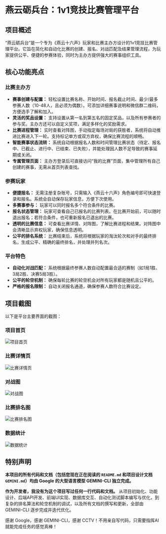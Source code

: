 # 燕云砺兵台：1v1竞技比赛管理平台

## 项目概述

“燕云砺兵台”是一个专为《燕云十六声》玩家和比赛主办方设计的1v1竞技比赛管理平台。它旨在简化和自动化比赛的创建、报名、对战匹配及结果管理流程，为玩家提供公平、便捷的参赛体验，同时为主办方提供强大的赛事组织工具。

## 核心功能亮点

### 比赛主办方

*   **赛事创建与配置：** 轻松设置比赛名称、开始时间、报名截止时间、最少/最多参赛人数（10-48人，且必须为偶数）。可添加详细赛事说明和微信群二维码，方便选手了解和加入。
*   **灵活的奖品设置：** 支持设置从第一名到第五名的固定奖品，以及所有参赛者的参与奖。主办方还可以自定义奖项，满足多样化的奖励需求。
*   **比赛进程管理：** 实时查看对阵图，手动指定每场对局的获胜者，系统将自动推进比赛进入下一轮。支持标记单方或双方弃权，确保比赛流程的顺畅。
*   **智能赛事状态流转：** 系统自动根据报名人数和时间管理比赛状态（待定、报名中、已截止、进行中、已结束、已失败），并能处理因人数不足导致的赛事延期或关闭。
*   **专属管理页面：** 主办方登录后可直接访问“我的比赛”页面，集中管理所有自己创建的赛事，无需从首页列表查找。

### 参赛玩家

*   **便捷报名：** 无需注册复杂账号，只需输入《燕云十六声》角色编号即可快速登录和报名。系统会自动保存玩家信息，方便下次使用。
*   **多赛事参与：** 玩家可以同时报名多个符合条件的比赛。
*   **报名状态管理：** 玩家可查看自己已报名的比赛列表。在比赛开始前，可以随时退出报名；若符合条件，也可重新报名已退出的比赛。
*   **透明的比赛信息：** 可查看比赛详情、对阵图，了解比赛进程和结果。对阵图中会清晰显示弃权玩家，确保信息透明。
*   **公平的排名系统：** 比赛结束后，系统将根据玩家的淘汰轮次和对手的最终排名，生成公平、精确的最终排名，并处理并列名次。

### 平台特色

*   **自动化对战匹配：** 系统根据最终参赛人数自动配置最合适的赛制（如1局1胜、3局2胜、决赛5局3胜）。
*   **公平的轮空机制：** 确保每轮比赛的轮空机会对所有玩家都是随机且公平的。
*   **严格的报名限制：** 自动关闭报名通道，确保参赛人数符合比赛设定。

## 项目截图

以下是平台主要界面的截图：

### 项目首页
![项目首页](public/images/screenshots/homepage.png)

### 比赛详情页
![比赛详情页](public/images/screenshots/tournament-details.jpeg)

### 对战图
![对战图](public/images/screenshots/match-bracket.png)

### 比赛排名图
![比赛排名图](public/images/screenshots/match-ranking.png)

### 数据统计
![数据统计](public/images/screenshots/player-stats.png)

## 特别声明

**本项目的所有代码和文档（包括您现在正在阅读的 `README.md` 和项目设计文档 `GEMINI.md`）均由 Google 的大型语言模型 GEMINI-CLI 独立完成。**

**作为开发者，我没有为这个项目写过任何一行代码和文档。** 从项目初始化、功能设计、后端API开发、前端UI实现、数据库交互、自动化测试脚本编写与优化，到复杂的排名算法和轮空机制的调试，以及所有文档的撰写和更新，全部由 GEMINI-CLI 逐步完成并迭代优化。

感谢 Google，感谢 GEMINI-CLI，感谢 CCTV！不用亲自写代码，只需要指挥AI就能完成任务的感觉真棒！
